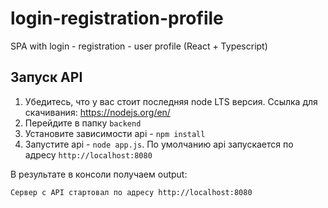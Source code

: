 # login-registration-profile
SPA with login - registration - user profile (React + Typescript)

## Запуск API

1. Убедитесь, что у вас стоит последняя node LTS версия. Ссылка для скачивания: https://nodejs.org/en/
2. Перейдите в папку `backend`
3. Установите зависимости api - `npm install`
4. Запустите api - `node app.js`. По умолчанию api запускается по адресу `http://localhost:8080`

В результате в консоли получаем output:

```
Сервер с API стартовал по адресу http://localhost:8080 
```
